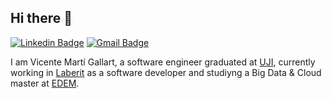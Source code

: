 ## Hi there 👋
[![Linkedin Badge](https://img.shields.io/badge/-vicentmg6-blue?style=flat&logo=Linkedin&logoColor=white&link=https://www.linkedin.com/in/vicente-mart%C3%AD-gallart-3445972a3/)](https://www.linkedin.com/in/vicente-mart%C3%AD-gallart-3445972a3/)
[![Gmail Badge](https://img.shields.io/badge/-vicanticomarti-c14438?style=flat&logo=Gmail&logoColor=white&link=mailto:vicanticomarti@gmail.com)](mailto:vicanticomarti@gmail.com)



I am Vicente Martí Gallart, a software engineer graduated at [UJI](https://www.uji.es/), currently working in [Laberit](https://www.laberit.com/) as a software developer and studiyng a Big Data & Cloud master at [EDEM](https://edem.eu/). 

